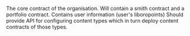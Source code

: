 The core contract of the organisation.
Will contain a smith contract and a portfolio contract.
Contains user information (user's liboropoints)
Should provide API for configuring content types which in turn deploy content contracts of those types.
